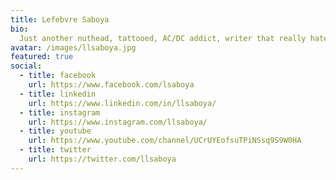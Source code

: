 ```yaml
---
title: Lefebvre Saboya
bio: 
  Just another nuthead, tattooed, AC/DC addict, writer that really hate waiting in line.
avatar: /images/llsaboya.jpg
featured: true
social:
  - title: facebook
    url: https://www.facebook.com/lsaboya
  - title: linkedin
    url: https://www.linkedin.com/in/llsaboya/
  - title: instagram
    url: https://www.instagram.com/llsaboya/
  - title: youtube
    url: https://www.youtube.com/channel/UCrUYEofsuTPiNSsq9S9W0HA
  - title: twitter
    url: https://twitter.com/llsaboya
---
```

